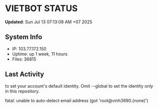 # VIETBOT STATUS
**Updated**: Sun Jul 13 07:13:08 AM +07 2025

## System Info
- IP: 103.77.172.150
- Uptime: up 1 week, 11 hours
- Files: 36815

## Last Activity

to set your account's default identity.
Omit --global to set the identity only in this repository.

fatal: unable to auto-detect email address (got 'root@vinh3690.(none)')
